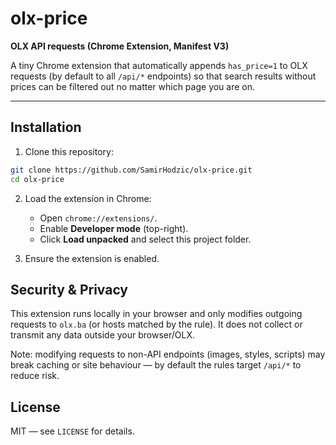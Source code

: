 # olx-price

**OLX API requests (Chrome Extension, Manifest V3)**

A tiny Chrome extension that automatically appends `has_price=1` to OLX requests (by default to all `/api/*` endpoints) so that search results without prices can be filtered out no matter which page you are on.

---

## Installation

1. Clone this repository:

```bash
git clone https://github.com/SamirHodzic/olx-price.git
cd olx-price
```

2. Load the extension in Chrome:

   * Open `chrome://extensions/`.
   * Enable **Developer mode** (top-right).
   * Click **Load unpacked** and select this project folder.

4. Ensure the extension is enabled.


## Security & Privacy

This extension runs locally in your browser and only modifies outgoing requests to `olx.ba` (or hosts matched by the rule). It does not collect or transmit any data outside your browser/OLX.

Note: modifying requests to non-API endpoints (images, styles, scripts) may break caching or site behaviour — by default the rules target `/api/*` to reduce risk.

## License

MIT — see `LICENSE` for details.